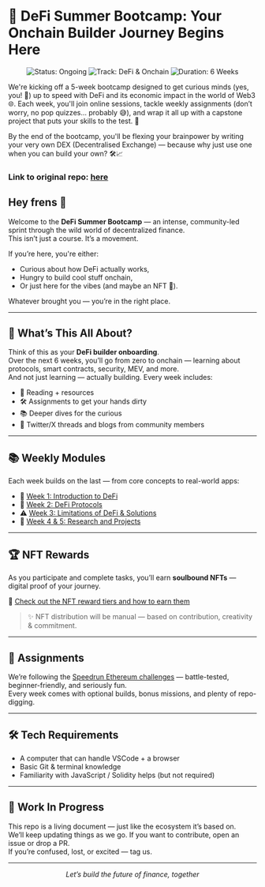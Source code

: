 # 🌊 DeFi Summer Bootcamp: Your Onchain Builder Journey Begins Here

<div align="center">
  <img src="https://img.shields.io/badge/Status-Ongoing-brightgreen" alt="Status: Ongoing">
  <img src="https://img.shields.io/badge/Track-DeFi%20&%20Onchain-blue" alt="Track: DeFi & Onchain">
  <img src="https://img.shields.io/badge/Duration-6%20Weeks-orange" alt="Duration: 6 Weeks">
</div>

We're kicking off a 5-week bootcamp designed to get curious minds (yes, you! 👀) up to speed with DeFi and its economic impact in the world of Web3 🌐. Each week, you'll join online sessions, tackle weekly assignments (don’t worry, no pop quizzes... probably 😅), and wrap it all up with a capstone project that puts your skills to the test. 💪

By the end of the bootcamp, you'll be flexing your brainpower by writing your very own DEX (Decentralised Exchange) — because why just use one when you can build your own? 🛠️📈

### Link to original repo: [here](https://github.com/blocsoc-iitd/defi-bootcamp)

## Hey frens 👋

Welcome to the **DeFi Summer Bootcamp** — an intense, community-led sprint through the wild world of decentralized finance.  
This isn’t just a course. It’s a movement.

If you’re here, you're either:
- Curious about how DeFi actually works,
- Hungry to build cool stuff onchain,
- Or just here for the vibes (and maybe an NFT 👀).

Whatever brought you — you’re in the right place.

---

## 🧠 What’s This All About?

Think of this as your **DeFi builder onboarding**.  
Over the next 6 weeks, you’ll go from zero to onchain — learning about protocols, smart contracts, security, MEV, and more.  
And not just learning — actually building. Every week includes:

- 📖 Reading + resources  
- 🛠️ Assignments to get your hands dirty  
- 📚 Deeper dives for the curious  
- 🧵 Twitter/X threads and blogs from community members

---

## 📚 Weekly Modules

Each week builds on the last — from core concepts to real-world apps:

- 🔰 [Week 1: Introduction to DeFi](./week1)  
- 💱 [Week 2: DeFi Protocols](./week2)  
- ⚠️ [Week 3: Limitations of DeFi & Solutions](./week3)  
- 🧪 [Week 4 & 5: Research and Projects](./week4-5)
---

## 🏆 NFT Rewards

As you participate and complete tasks, you’ll earn **soulbound NFTs** — digital proof of your journey.

🎨 [Check out the NFT reward tiers and how to earn them](./nfts)

> ✨ NFT distribution will be manual — based on contribution, creativity & commitment.

---

## 🧠 Assignments

We’re following the [Speedrun Ethereum challenges](https://speedrunethereum.com/) — battle-tested, beginner-friendly, and seriously fun.  
Every week comes with optional builds, bonus missions, and plenty of repo-digging.

---

## 🛠️ Tech Requirements

- A computer that can handle VSCode + a browser
- Basic Git & terminal knowledge
- Familiarity with JavaScript / Solidity helps (but not required)

---
## 🚧 Work In Progress

This repo is a living document — just like the ecosystem it’s based on.  
We’ll keep updating things as we go. If you want to contribute, open an issue or drop a PR.  
If you’re confused, lost, or excited — tag us.

---

<div align="center">
  <i>Let’s build the future of finance, together</i>
</div>